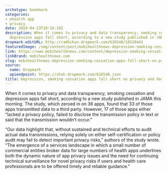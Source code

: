 ```yaml
---
archetype: bookmark
categories:
- mhealth app
- privacy
date: 2019-04-23T10:16:19Z
description: When it comes to privacy and data transparency, smoking cessation and
  depression apps fall short, according to a new study published in JAMA this morning.
dropmark.editURL: http://radhikan.dropmark.com/616548/18520441
featuredImage: /img/content/post/mobihealthnews-depression-smoking-cessation-apps-fall-short-on-privacy-and-data-sharing-transparency.jpg
link: https://www.mobihealthnews.com/content/depression-smoking-cessation-apps-fall-short-privacy-and-data-sharing-transparency
linkBrand: mobihealthnews.com
slug: mobihealthnews-depression-smoking-cessation-apps-fall-short-on-privacy-and-data-sharing-transparency
source:
  name: Dropmark
  apiendpoint: https://shah.dropmark.com/616548.json
title: Depression, smoking cessation apps fall short on privacy and data sharing transparency
---
```

When it comes to privacy and data transparency, smoking cessation and depression apps fall short, according to a new study published in JAMA this morning. The study, which zeroed in on 36 apps, found that 33 of those apps transmitted data to a third party. However, 17 of those apps either “lacked a privacy policy, failed to disclose the transmission policy in text or said that the transmission wouldn’t occur.”

“Our data highlight that, without sustained and technical efforts to audit actual data transmissions, relying solely on either self-certification or policy audit may fail to detect important privacy risks,” authors of the study wrote. “The emergence of a services landscape in which a small number of commercial entities broker data for large numbers of health apps underlines both the dynamic nature of app privacy issues and the need for continuing technical surveillance for novel privacy risks if users and health care professionals are to be offered timely and reliable guidance."

